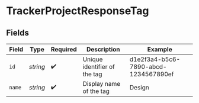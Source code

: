 # TrackerProjectResponseTag


## Fields

| Field                                | Type                                 | Required                             | Description                          | Example                              |
| ------------------------------------ | ------------------------------------ | ------------------------------------ | ------------------------------------ | ------------------------------------ |
| `id`                                 | *string*                             | :heavy_check_mark:                   | Unique identifier of the tag         | d1e2f3a4-b5c6-7890-abcd-1234567890ef |
| `name`                               | *string*                             | :heavy_check_mark:                   | Display name of the tag              | Design                               |